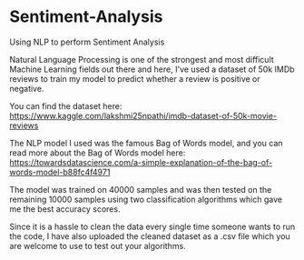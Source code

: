 # Sentiment-Analysis
Using NLP to perform Sentiment Analysis

Natural Language Processing is one of the strongest and most difficult Machine Learning fields out there and here, I've used a dataset of 50k IMDb reviews to train my model to predict whether a review is positive or negative.

You can find the dataset here: https://www.kaggle.com/lakshmi25npathi/imdb-dataset-of-50k-movie-reviews

The NLP model I used was the famous Bag of Words model, and you can read more about the Bag of Words model here: https://towardsdatascience.com/a-simple-explanation-of-the-bag-of-words-model-b88fc4f4971

The model was trained on 40000 samples and was then tested on the remaining 10000 samples using two classification algorithms which gave me the best accuracy scores.

Since it is a hassle to clean the data every single time someone wants to run the code, I have also uploaded the cleaned dataset as a .csv file which you are welcome to use to test out your algorithms.
